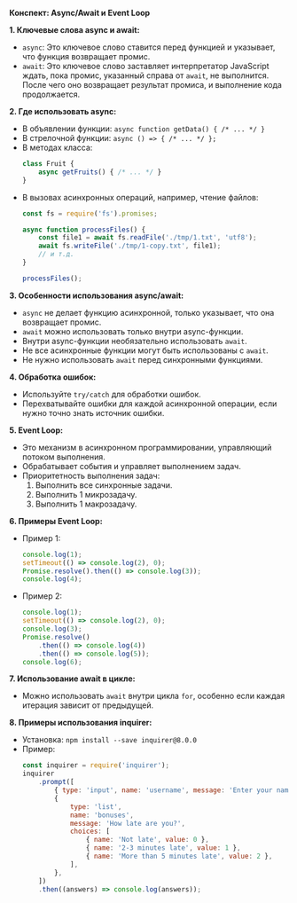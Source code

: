 **Конспект: Async/Await и Event Loop**

**1. Ключевые слова async и await:**
   - `async`: Это ключевое слово ставится перед функцией и указывает, что функция возвращает промис.
   - `await`: Это ключевое слово заставляет интерпретатор JavaScript ждать, пока промис, указанный справа от `await`, не выполнится. После чего оно возвращает результат промиса, и выполнение кода продолжается.

**2. Где использовать async:**
   - В объявлении функции: `async function getData() { /* ... */ }`
   - В стрелочной функции: `async () => { /* ... */ };`
   - В методах класса: 
     ```javascript
     class Fruit {
         async getFruits() { /* ... */ }
     }
     ```
   - В вызовах асинхронных операций, например, чтение файлов: 
     ```javascript
     const fs = require('fs').promises;

     async function processFiles() {
         const file1 = await fs.readFile('./tmp/1.txt', 'utf8');
         await fs.writeFile('./tmp/1-copy.txt', file1);
         // и т.д.
     }

     processFiles();
     ```

**3. Особенности использования async/await:**
   - `async` не делает функцию асинхронной, только указывает, что она возвращает промис.
   - `await` можно использовать только внутри async-функции.
   - Внутри async-функции необязательно использовать `await`.
   - Не все асинхронные функции могут быть использованы с `await`.
   - Не нужно использовать `await` перед синхронными функциями.

**4. Обработка ошибок:**
   - Используйте `try/catch` для обработки ошибок.
   - Перехватывайте ошибки для каждой асинхронной операции, если нужно точно знать источник ошибки.

**5. Event Loop:**
   - Это механизм в асинхронном программировании, управляющий потоком выполнения.
   - Обрабатывает события и управляет выполнением задач.
   - Приоритетность выполнения задач:
     1. Выполнить все синхронные задачи.
     2. Выполнить 1 микрозадачу.
     3. Выполнить 1 макрозадачу.

**6. Примеры Event Loop:**
   - Пример 1:
     ```javascript
     console.log(1);
     setTimeout(() => console.log(2), 0);
     Promise.resolve().then(() => console.log(3));
     console.log(4);
     ```
   - Пример 2:
     ```javascript
     console.log(1);
     setTimeout(() => console.log(2), 0);
     console.log(3);
     Promise.resolve()
         .then(() => console.log(4))
         .then(() => console.log(5));
     console.log(6);
     ```

**7. Использование await в цикле:**
   - Можно использовать `await` внутри цикла `for`, особенно если каждая итерация зависит от предыдущей.

**8. Примеры использования inquirer:**
   - Установка: `npm install --save inquirer@8.0.0`
   - Пример:
     ```javascript
     const inquirer = require('inquirer');
     inquirer
         .prompt([
             { type: 'input', name: 'username', message: 'Enter your name:' },
             {
                 type: 'list',
                 name: 'bonuses',
                 message: 'How late are you?',
                 choices: [
                     { name: 'Not late', value: 0 },
                     { name: '2-3 minutes late', value: 1 },
                     { name: 'More than 5 minutes late', value: 2 },
                 ],
             },
         ])
         .then((answers) => console.log(answers));
     ```
